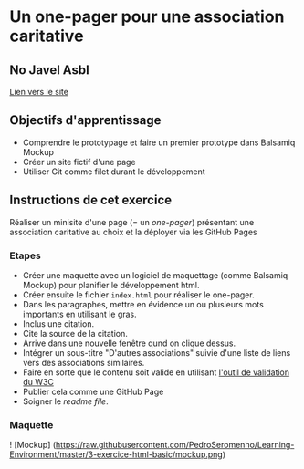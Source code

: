 # Un one-pager pour une association caritative

## No Javel Asbl
[Lien vers le site](https://pedroseromenho.github.io/Learning-Environment/3-exercice-html-basic/)

## Objectifs d'apprentissage
- Comprendre le prototypage et faire un premier prototype dans Balsamiq Mockup
- Créer un site fictif d'une page
- Utiliser Git comme filet durant le développement

## Instructions de cet exercice
Réaliser un minisite d'une page (= un *one-pager*) présentant une association caritative au choix et la déployer via les GitHub Pages

### Etapes
- Créer une maquette avec un logiciel de maquettage (comme Balsamiq Mockup) pour planifier le développement html.
- Créer ensuite le fichier `index.html` pour réaliser le one-pager.
- Dans les paragraphes, mettre en évidence un ou plusieurs mots importants en utilisant le gras.
- Inclus une citation.
- Cite la source de la citation.
- Arrive dans une nouvelle fenêtre qund on clique dessus.
- Intégrer un sous-titre "D'autres associations" suivie d'une liste de liens vers des associations similaires.
- Faire en sorte que le contenu soit valide en utilisant [l'outil de validation du W3C](https://validator.w3.org/#validate_by_input)
- Publier cela comme une GitHub Page
- Soigner le *readme file*.

### Maquette

! [Mockup] (https://raw.githubusercontent.com/PedroSeromenho/Learning-Environment/master/3-exercice-html-basic/mockup.png)


